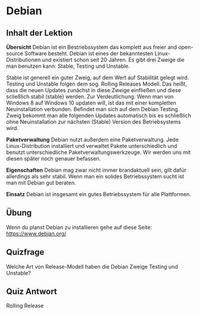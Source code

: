 # Debian

## Inhalt der Lektion

<b>Übersicht</b>
Debian ist ein Bestriebssystem das komplett aus freier and open-source Software besteht. Debian ist eines der bekanntesten Linux-Distributionen und existiert schon seit 20 Jahren. Es gibt drei Zweige die man benutzen kann: Stable, Testing und Unstable.

Stable ist generell ein guter Zweig, auf dem Wert auf Stabilität gelegt wird. Testing und Unstable folgen dem sog. Rolling Releases Modell. Das heißt, dass die neuen Updates zunächst in diese Zweige einfließen und diese scließlich stabil (stable) werden. Zur Verdeutlichung: Wenn man von Windows 8 auf Windows 10 updaten will, ist das mit einer kompletten Neuinstallation verbunden. Befindet man sich auf dem Debian Testing Zweig bekommt man alle folgenden Updates automatisch bis es schließlich ohne Neuinstallation zur nächsten (Stable) Version des Betriebsystems wird.

<b>Paketverwaltung</b>
Debian nutzt außerdem eine Paketverwaltung. Jede Linux-Distribution installiert und verwaltet Pakete unterschiedlich und benutzt unterschiedliche Paketverwaltungswerkzeuge. Wir werden uns mit diesen später noch genauer befassen.

<b>Eigenschaften</b>
Debian mag zwar nicht immer brandaktuell sein, gilt dafür allerdings als sehr stabil. Wenn man ein solides Betriebssystem sucht ist man mit Debian gut beraten.

<b>Einsatz</b>
Debian ist insgesamt ein gutes Betriebssystem für alle Plattformen.

## Übung
Wenn du planst Debian zu installieren gehe auf diese Seite:
<a href='https://www.debian.org/'>https://www.debian.org/</a>

## Quizfrage

Welche Art von Release-Modell haben die Debian Zweige Testing und Unstable?

## Quiz Antwort

Rolling Release
